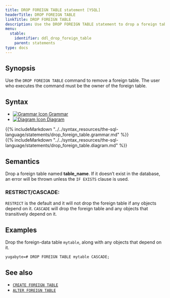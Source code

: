 ```yaml
---
title: DROP FOREIGN TABLE statement [YSQL]
headerTitle: DROP FOREIGN TABLE
linkTitle: DROP FOREIGN TABLE
description: Use the DROP FOREIGN TABLE statement to drop a foreign table.
menu:
  stable:
    identifier: ddl_drop_foreign_table
    parent: statements
type: docs
---
```


## Synopsis

Use the `DROP FOREIGN TABLE` command to remove a foreign table. The user who executes the command must be the owner of the foreign table.

## Syntax

<ul class="nav nav-tabs nav-tabs-yb">
  <li >
    <a href="#grammar" class="nav-link" id="grammar-tab" data-toggle="tab" role="tab" aria-controls="grammar" aria-selected="true">
      <img src="/icons/file-lines.svg" alt="Grammar Icon">
      Grammar
    </a>
  </li>
  <li>
    <a href="#diagram" class="nav-link active" id="diagram-tab" data-toggle="tab" role="tab" aria-controls="diagram" aria-selected="false">
      <img src="/icons/diagram.svg" alt="Diagram Icon">
      Diagram
    </a>
  </li>
</ul>

<div class="tab-content">
  <div id="grammar" class="tab-pane fade" role="tabpanel" aria-labelledby="grammar-tab">
  {{% includeMarkdown "../../syntax_resources/the-sql-language/statements/drop_foreign_table.grammar.md" %}}
  </div>
  <div id="diagram" class="tab-pane fade show active" role="tabpanel" aria-labelledby="diagram-tab">
  {{% includeMarkdown "../../syntax_resources/the-sql-language/statements/drop_foreign_table.diagram.md" %}}
  </div>
</div>

## Semantics

Drop a foreign table named **table_name**. If it doesn’t exist in the database, an error will be thrown unless the `IF EXISTS` clause is used.

### RESTRICT/CASCADE:
`RESTRICT` is the default and it will not drop the foreign table if any objects depend on it.
`CASCADE` will drop the foreign table and any objects that transitively depend on it.

## Examples

Drop the foreign-data table `mytable`, along with any objects that depend on it.

```plpgsql
yugabyte=# DROP FOREIGN TABLE mytable CASCADE;
```
## See also

- [`CREATE FOREIGN TABLE`](../ddl_create_foreign_table/)
- [`ALTER FOREIGN TABLE`](../ddl_alter_foreign_table/)
